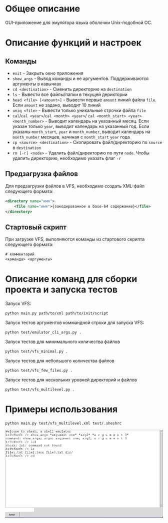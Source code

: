 # Общее описание
GUI-приложение для эмулятора языка оболочки Unix-подобной ОС.

# Описание функций и настроек
## Команды
- `exit` - Закрыть окно приложения
- `show_args` - Вывод команды и ее аргументов. Поддерживаются аргументы в
  кавычках
- `cd <destination>` - Сменить директорию на `destination`
- `ls` - Вывести все файлы/папки в текущей дериктории
- `head <file> [<amount>]` - Вывести первые `amount` линий файла `file`. Если
  `amount` не задано, выводит 10 линий
- `uniq <file>` - Вывести только уникальные строчки файла `file`
- `cal`/`cal <year>`/`cal <month> <year>`/
  `cal <month_start> <year> <month_number>` - Выводит календарь на указанный
  месяц. Если указан только `year`, выводит календарь на указанный год. Если
  указаны `month_start`, `year` и `month_number`, выводит календарь на
  `month_number` месяцев, начиная с `month_start` `year` года
- `cp <source> <destination>` - Скопировать файл/директорию по `source` в
  `destination`
- `rm [-r] <node>` - Удалить файл/директорию по пути `node`. Чтобы удалить
  директорию, необходимо указать флаг `-r`

## Предзагрузка файлов
Для предзагрузки файлов в VFS, необходимо создать XML-файл следующего формата:
```xml
<directory name="имя">
    <file name="имя">{закодированное в base-64 содержание}</file>
</directory>
```

## Стартовый скрипт
При загрузке VFS, выполняются команды из стартового скрипта следующего формата:
```
# комментарий
<команда> <аргументы>
```

# Описание команд для сборки проекта и запуска тестов
Запуск VFS:
```
python main.py path/to/xml path/to/init/script
```

Запуск тестов аргументов коммандной строки для запуска VFS:
```
python test/emulator_cli_args.py .
```
Запуск тестов для минимального количества файлов
```
python test/vfs_minimal.py .
```
Запуск тестов для небольшого количества файлов
```
python test/vfs_few_files.py .
```
Запуск тестов для нескольких уровней директорий и файлов
```
python test/vfs_multilevel.py .
```

# Примеры использования

```
python main.py test/vfs_multilevel.xml test/.sheshrc
```
![image](usage_example.png)
